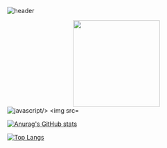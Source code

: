 ![header](https://capsule-render.vercel.app/api?type=waving&color=timeAuto&fontAlign=50&fontAlignY=30&text=Singilwon&desc=developer&descAlign=70&descAlignY=55&height=200&fontSize=60&fontColor=ffffff)

<div id="header" align="center">
  <img src="https://media.giphy.com/media/QTfX9Ejfra3ZmNxh6B/giphy.gif" width="200"/>
</div>
<div>
  <img src="https://img.shields.io/badge/JAVASCRIPT-F7DF1E?style=flat-square&logo=JavaScript&logoColor=white" alt="javascript/>
<img src="https://img.shields.io/badge/HTML5-E34F26?style=flat-square&logo=HTML5&logoColor=white" alt="HTML5/>
<img src="https://img.shields.io/badge/REACT-61DAFB?style=flat-square&logo=REACT&logoColor=white" alt="REACT/>
</div>
  
<div align="center">
  <img src="https://komarev.com/ghpvc/?username=singilwon&style=flat-square&color=blue" alt=""/>
</div>

[![Anurag's GitHub stats](https://github-readme-stats.vercel.app/api?username=singilwon)](https://github.com/singilwon/github-readme-stats)

[![Top Langs](https://github-readme-stats.vercel.app/api/top-langs/?username=singilwon)](https://github.com/singilwon/github-readme-stats)
